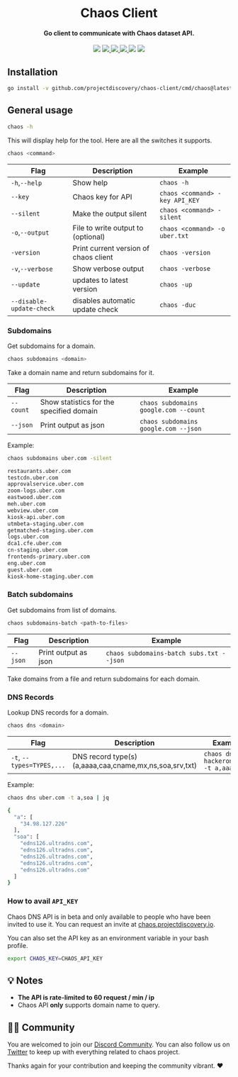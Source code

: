 <h1 align="center">
Chaos Client
</h1>
<h4 align="center">Go client to communicate with Chaos dataset API.</h4>

<p align="center">
<img src="https://img.shields.io/github/go-mod/go-version/projectdiscovery/chaos-client">
<a href="https://github.com/projectdiscovery/chaos-client/releases"><img src="https://img.shields.io/github/downloads/projectdiscovery/chaos-client/total">
<a href="https://github.com/projectdiscovery/chaos-client/graphs/contributors"><img src="https://img.shields.io/github/contributors-anon/projectdiscovery/chaos-client">
<a href="https://github.com/projectdiscovery/chaos-client/releases/"><img src="https://img.shields.io/github/release/projectdiscovery/chaos-client">
<a href="https://discord.gg/projectdiscovery"><img src="https://img.shields.io/discord/695645237418131507.svg?logo=discord"></a>
<a href="https://twitter.com/pdchaos"><img src="https://img.shields.io/twitter/follow/pdchaos.svg?logo=twitter"></a>
</p>

## Installation

```bash
go install -v github.com/projectdiscovery/chaos-client/cmd/chaos@latest
```

## General usage

```bash
chaos -h
```

This will display help for the tool. Here are all the switches it supports.

```bash
chaos <command>
```

| Flag                     | Description                           | Example                        |
|--------------------------|---------------------------------------|--------------------------------|
| `-h`,`--help`            | Show help                             | `chaos -h`                     |
| `--key`                  | Chaos key for API                     | `chaos <command> -key API_KEY` |
| `--silent`               | Make the output silent                | `chaos <command> -silent`      |
| `-o`,`--output`          | File to write output to (optional)    | `chaos <command> -o uber.txt`  |
| `-version`               | Print current version of chaos client | `chaos -version`               |
| `-v`,`--verbose`         | Show verbose output                   | `chaos -verbose`               |
| `--update`               | updates to latest version             | `chaos -up`                    | 
| `--disable-update-check` | disables automatic update check       | `chaos -duc`                   |

### Subdomains

Get subdomains for a domain.

```bash
chaos subdomains <domain>
```

Take a domain name and return subdomains for it.

| Flag      | Description                              | Example                               |
|-----------|------------------------------------------|---------------------------------------|
| `--count` | Show statistics for the specified domain | `chaos subdomains google.com --count` |
| `--json`  | Print output as json                     | `chaos subdomains google.com --json`  |

Example:

```bash
chaos subdomains uber.com -silent

restaurants.uber.com
testcdn.uber.com
approvalservice.uber.com
zoom-logs.uber.com
eastwood.uber.com
meh.uber.com
webview.uber.com
kiosk-api.uber.com
utmbeta-staging.uber.com
getmatched-staging.uber.com
logs.uber.com
dca1.cfe.uber.com
cn-staging.uber.com
frontends-primary.uber.com
eng.uber.com
guest.uber.com
kiosk-home-staging.uber.com
```

### Batch subdomains

Get subdomains from list of domains.

```bash
chaos subdomains-batch <path-to-files>
```

| Flag     | Description          | Example                                  |
|----------|----------------------|------------------------------------------|
| `--json` | Print output as json | `chaos subdomains-batch subs.txt --json` |

Take domains from a file and return subdomains for each domain.

### DNS Records

Lookup DNS records for a domain.

```bash
chaos dns <domain>
```

| Flag                      | Description                                             | Example                             |
|---------------------------|---------------------------------------------------------|-------------------------------------|
| `-t`, `--types=TYPES,...` | DNS record type(s) (a,aaaa,caa,cname,mx,ns,soa,srv,txt) | `chaos dns hackerone.com -t a,aaaa` |

Example:

```bash
chaos dns uber.com -t a,soa | jq

{
  "a": [
    "34.98.127.226"
  ],
  "soa": [
    "edns126.ultradns.com",
    "edns126.ultradns.com",
    "edns126.ultradns.com",
    "edns126.ultradns.com",
    "edns126.ultradns.com"
  ]
}
```

### How to avail `API_KEY`

Chaos DNS API is in beta and only available to people who have been invited to use it. You can request an invite
at [chaos.projectdiscovery.io](https://chaos.projectdiscovery.io).

You can also set the API key as an environment variable in your bash profile.

```bash
export CHAOS_KEY=CHAOS_API_KEY
```

💡 Notes
-----

- **The API is rate-limited to 60 request / min / ip**
- Chaos API **only** supports domain name to query.

👨‍💻 Community
-----

You are welcomed to join our [Discord Community](https://discord.gg/projectdiscovery). You can also follow us
on [Twitter](https://twitter.com/pdchaos) to keep up with everything related to chaos project.

Thanks again for your contribution and keeping the community vibrant. :heart:
